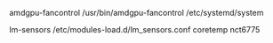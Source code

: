 amdgpu-fancontrol
  /usr/bin/amdgpu-fancontrol
  /etc/systemd/system

lm-sensors
  /etc/modules-load.d/lm_sensors.conf
    coretemp
    nct6775
